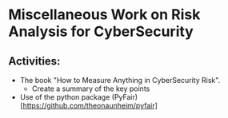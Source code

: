 # Miscellaneous Work on Risk Analysis for CyberSecurity

## Activities:
* The book "How to Measure Anything in CyberSecurity Risk".
  * Create a summary of the key points
* Use of the python package (PyFair)[https://github.com/theonaunheim/pyfair]
